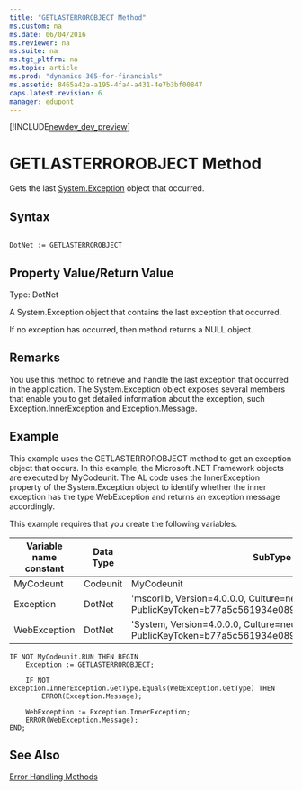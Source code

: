 ```yaml
---
title: "GETLASTERROROBJECT Method"
ms.custom: na
ms.date: 06/04/2016
ms.reviewer: na
ms.suite: na
ms.tgt_pltfrm: na
ms.topic: article
ms.prod: "dynamics-365-for-financials"
ms.assetid: 8465a42a-a195-4fa4-a431-4e7b3bf00847
caps.latest.revision: 6
manager: edupont
---
```


[!INCLUDE[newdev_dev_preview](../includes/newdev_dev_preview.md)]

# GETLASTERROROBJECT Method
Gets the last [System.Exception](http://go.microsoft.com/fwlink/?LinkID=396510) object that occurred.  
  
## Syntax  
  
```  
  
DotNet := GETLASTERROROBJECT  
```  
  
## Property Value/Return Value  
 Type: DotNet  
  
 A System.Exception object that contains the last exception that occurred.  
  
 If no exception has occurred, then method returns a NULL object.  
  
## Remarks  
 You use this method to retrieve and handle the last exception that occurred in the application. The System.Exception object exposes several members that enable you to get detailed information about the exception, such Exception.InnerException and Exception.Message.  
  
## Example  
 This example uses the GETLASTERROROBJECT method to get an exception object that occurs. In this example, the Microsoft .NET Framework objects are executed by MyCodeunit. The AL code uses the InnerException property of the System.Exception object to identify whether the inner exception has the type WebException and returns an exception message accordingly.  
  
 This example requires that you create the following variables.  
  
|Variable name constant|Data Type|SubType|  
|----------------------------|---------------|-------------|  
|MyCodeunt|Codeunit|MyCodeunit|  
|Exception|DotNet|'mscorlib, Version=4.0.0.0, Culture=neutral, PublicKeyToken=b77a5c561934e089'.System.Exception|  
|WebException|DotNet|'System, Version=4.0.0.0, Culture=neutral, PublicKeyToken=b77a5c561934e089'.System.Net.WebException|  
  
```  
IF NOT MyCodeunit.RUN THEN BEGIN  
    Exception := GETLASTERROROBJECT;  
  
    IF NOT Exception.InnerException.GetType.Equals(WebException.GetType) THEN  
        ERROR(Exception.Message);  
  
    WebException := Exception.InnerException;  
    ERROR(WebException.Message);  
END;  
```  
  
## See Also  
 [Error Handling Methods](devenv-error-handling-methods.md)
